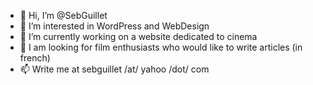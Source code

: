 - 👋 Hi, I’m @SebGuillet
- 👀 I’m interested in WordPress and WebDesign
- 🌱 I’m currently working on a website dedicated to cinema
- 💞️ I am looking for film enthusiasts who would like to write articles (in french)
- 📫 Write me at sebguillet /at/ yahoo /dot/ com

<!---
SebGuillet/SebGuillet is a ✨ special ✨ repository because its `README.md` (this file) appears on your GitHub profile.
You can click the Preview link to take a look at your changes.
--->
